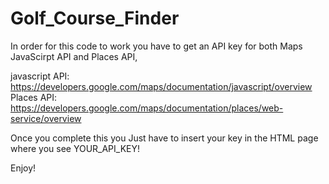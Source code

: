 # Golf_Course_Finder

In order for this code to work you have to get an API key for both Maps JavaScirpt API and Places API,

javascript API: https://developers.google.com/maps/documentation/javascript/overview
Places API: https://developers.google.com/maps/documentation/places/web-service/overview 

Once you complete this you Just have to insert your key in the HTML page where you see YOUR_API_KEY!

Enjoy!
